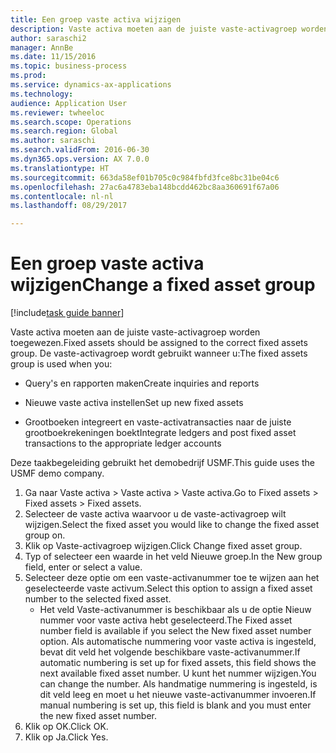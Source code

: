 ```yaml
--- 
title: Een groep vaste activa wijzigen
description: Vaste activa moeten aan de juiste vaste-activagroep worden toegewezen.
author: saraschi2
manager: AnnBe
ms.date: 11/15/2016
ms.topic: business-process
ms.prod: 
ms.service: dynamics-ax-applications
ms.technology: 
audience: Application User
ms.reviewer: twheeloc
ms.search.scope: Operations
ms.search.region: Global
ms.author: saraschi
ms.search.validFrom: 2016-06-30
ms.dyn365.ops.version: AX 7.0.0
ms.translationtype: HT
ms.sourcegitcommit: 663da58ef01b705c0c984fbfd3fce8bc31be04c6
ms.openlocfilehash: 27ac6a4783eba148bcdd462bc8aa360691f67a06
ms.contentlocale: nl-nl
ms.lasthandoff: 08/29/2017

---
```

# <a name="change-a-fixed-asset-group"></a><span data-ttu-id="1b6fe-103">Een groep vaste activa wijzigen</span><span class="sxs-lookup"><span data-stu-id="1b6fe-103">Change a fixed asset group</span></span>

[!include[task guide banner](../../includes/task-guide-banner.md)]

<span data-ttu-id="1b6fe-104">Vaste activa moeten aan de juiste vaste-activagroep worden toegewezen.</span><span class="sxs-lookup"><span data-stu-id="1b6fe-104">Fixed assets should be assigned to the correct fixed assets group.</span></span> <span data-ttu-id="1b6fe-105">De vaste-activagroep wordt gebruikt wanneer u:</span><span class="sxs-lookup"><span data-stu-id="1b6fe-105">The fixed assets group is used when you:</span></span>

 - <span data-ttu-id="1b6fe-106">Query's en rapporten maken</span><span class="sxs-lookup"><span data-stu-id="1b6fe-106">Create inquiries and reports</span></span>

 - <span data-ttu-id="1b6fe-107">Nieuwe vaste activa instellen</span><span class="sxs-lookup"><span data-stu-id="1b6fe-107">Set up new fixed assets</span></span>

 - <span data-ttu-id="1b6fe-108">Grootboeken integreert en vaste-activatransacties naar de juiste grootboekrekeningen boekt</span><span class="sxs-lookup"><span data-stu-id="1b6fe-108">Integrate ledgers and post fixed asset transactions to the appropriate ledger accounts</span></span>

<span data-ttu-id="1b6fe-109">Deze taakbegeleiding gebruikt het demobedrijf USMF.</span><span class="sxs-lookup"><span data-stu-id="1b6fe-109">This guide uses the USMF demo company.</span></span>

1. <span data-ttu-id="1b6fe-110">Ga naar Vaste activa > Vaste activa > Vaste activa.</span><span class="sxs-lookup"><span data-stu-id="1b6fe-110">Go to Fixed assets > Fixed assets > Fixed assets.</span></span>
2. <span data-ttu-id="1b6fe-111">Selecteer de vaste activa waarvoor u de vaste-activagroep wilt wijzigen.</span><span class="sxs-lookup"><span data-stu-id="1b6fe-111">Select the fixed asset you would like to change the fixed asset group on.</span></span>
3. <span data-ttu-id="1b6fe-112">Klik op Vaste-activagroep wijzigen.</span><span class="sxs-lookup"><span data-stu-id="1b6fe-112">Click Change fixed asset group.</span></span>
4. <span data-ttu-id="1b6fe-113">Typ of selecteer een waarde in het veld Nieuwe groep.</span><span class="sxs-lookup"><span data-stu-id="1b6fe-113">In the New group field, enter or select a value.</span></span>
5. <span data-ttu-id="1b6fe-114">Selecteer deze optie om een vaste-activanummer toe te wijzen aan het geselecteerde vaste activum.</span><span class="sxs-lookup"><span data-stu-id="1b6fe-114">Select this option to assign a fixed asset number to the selected fixed asset.</span></span>
    * <span data-ttu-id="1b6fe-115">Het veld Vaste-activanummer is beschikbaar als u de optie Nieuw nummer voor vaste activa hebt geselecteerd.</span><span class="sxs-lookup"><span data-stu-id="1b6fe-115">The Fixed asset number field is available if you select the New fixed asset number option.</span></span>   <span data-ttu-id="1b6fe-116">Als automatische nummering voor vaste activa is ingesteld, bevat dit veld het volgende beschikbare vaste-activanummer.</span><span class="sxs-lookup"><span data-stu-id="1b6fe-116">If automatic numbering is set up for fixed assets, this field shows the next available fixed asset number.</span></span> <span data-ttu-id="1b6fe-117">U kunt het nummer wijzigen.</span><span class="sxs-lookup"><span data-stu-id="1b6fe-117">You can change the number.</span></span>   <span data-ttu-id="1b6fe-118">Als handmatige nummering is ingesteld, is dit veld leeg en moet u het nieuwe vaste-activanummer invoeren.</span><span class="sxs-lookup"><span data-stu-id="1b6fe-118">If manual numbering is set up, this field is blank and you must enter the new fixed asset number.</span></span>     
6. <span data-ttu-id="1b6fe-119">Klik op OK.</span><span class="sxs-lookup"><span data-stu-id="1b6fe-119">Click OK.</span></span>
7. <span data-ttu-id="1b6fe-120">Klik op Ja.</span><span class="sxs-lookup"><span data-stu-id="1b6fe-120">Click Yes.</span></span>


